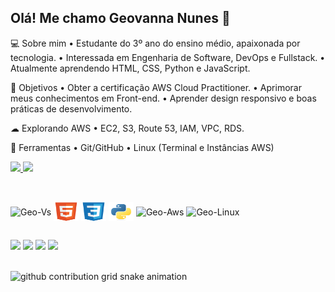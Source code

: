 ## Olá! Me chamo Geovanna Nunes 🌟

💻 Sobre mim
	•	Estudante do 3º ano do ensino médio, apaixonada por tecnologia.
	•	Interessada em Engenharia de Software, DevOps e Fullstack.
	•	Atualmente aprendendo HTML, CSS, Python e JavaScript.

🚀 Objetivos
	•	Obter a certificação AWS Cloud Practitioner.
	•	Aprimorar meus conhecimentos em Front-end.
	•	Aprender design responsivo e boas práticas de desenvolvimento.

☁ Explorando AWS
	•	EC2, S3, Route 53, IAM, VPC, RDS.

🔧 Ferramentas
	•	Git/GitHub
	•	Linux (Terminal e Instâncias AWS)

  <div>
    <a href="https://github.com/GeovannaApNunes">
        <img height="180em" src="https://github-readme-stats.vercel.app/api?username=GeovannaApNunes&show_icons=true&theme=blueberry&include_all_commits=true&count_private=true">
    </a>
    <img height="180em" src="https://github-readme-stats.vercel.app/api/top-langs?username=GeovannaApNunes&layout=compact&langs_count=16&theme=blueberry">
</div>

 ##

<div style="display: inline_block"><br>
   <img align="center" alt="Geo-Vs" height="30" width="40" src="https://cdn.jsdelivr.net/gh/devicons/devicon@latest/icons/vscode/vscode-original.svg">
 <img align="center" alt="Geo-HTML" height="30" width="40" src="https://raw.githubusercontent.com/devicons/devicon/master/icons/html5/html5-original.svg">
  <img align="center" alt="Geo-CSS" height="30" width="40" src="https://raw.githubusercontent.com/devicons/devicon/master/icons/css3/css3-original.svg">
  <img align="center" alt="Geo-Python" height="30" width="40" src="https://raw.githubusercontent.com/devicons/devicon/master/icons/python/python-original.svg">
  <img align="center" alt="Geo-Aws" height="30" width="40" src="https://cdn.jsdelivr.net/gh/devicons/devicon@latest/icons/amazonwebservices/amazonwebservices-plain-wordmark.svg">
 <img align="center" alt="Geo-Linux" height="30" width="40" src="https://cdn.jsdelivr.net/gh/devicons/devicon@latest/icons/linux/linux-original.svg">
</div>

##

<div> 
   <a href="http://linkedin.com/in/geovanna-nunes" target="_blank"><img src="https://img.shields.io/badge/-LinkedIn-%230077B5?style=for-the-badge&logo=linkedin&logoColor=white" target="_blank"></a> 
  <a href="https://www.instagram.com/geovannaaparecidanunes?igsh=MTd1MXI4dG1uODltZQ%3D%3D&utm_source=qr" target="_blank"><img src="https://img.shields.io/badge/-Instagram-%23E4405F?style=for-the-badge&logo=instagram&logoColor=white" target="_blank"></a>
 <a href="https://discord.gg/xfFraNfm" target="_blank"><img src="https://img.shields.io/badge/Discord-7289DA?style=for-the-badge&logo=discord&logoColor=white" target="_blank"></a> 
  <a href = "mailto: contato: geovannanunes349@gmail.com"><img src="https://img.shields.io/badge/-Gmail-%23333?style=for-the-badge&logo=gmail&logoColor=white" target="_blank"></a>
</div>

##

<picture align="center">
  <source media="(prefers-color-scheme: dark)" srcset="https://raw.githubusercontent.com/GeovannaApNunes/GeovannaApNunes/output/github-contribution-grid-snake-dark.svg">
  <source media="(prefers-color-scheme: light)" srcset="https://raw.githubusercontent.com/GeovannaApNunes/GeovannaApNunes/output/github-contribution-grid-snake-dark.svg">
  <img align="center" alt="github contribution grid snake animation" src="https://raw.githubusercontent.com/GeovannaApNunes/GeovannaApNunes/output/github-contribution-grid-snake.svg">
</picture>


